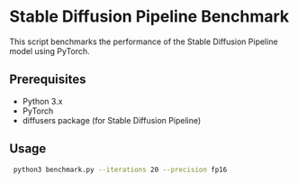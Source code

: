 # Stable Diffusion Pipeline Benchmark

This script benchmarks the performance of the Stable Diffusion Pipeline model using PyTorch.

## Prerequisites

- Python 3.x
- PyTorch
- diffusers package (for Stable Diffusion Pipeline)

## Usage

   ```bash
    python3 benchmark.py --iterations 20 --precision fp16
